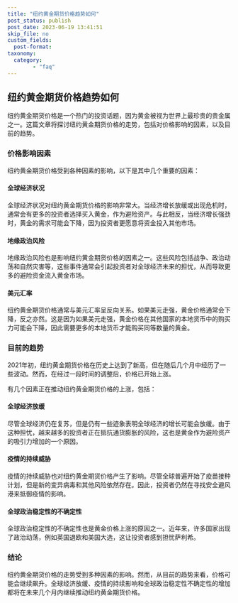 ```yaml
---
title: "纽约黄金期货价格趋势如何"
post_status: publish
post_date: 2023-06-19 13:41:51
skip_file: no
custom_fields: 
  post-format: 
taxonomy:
  category:
        - "faq"
---
```


## 纽约黄金期货价格趋势如何

纽约黄金期货价格是一个热门的投资话题，因为黄金被视为世界上最珍贵的贵金属之一。这篇文章将探讨纽约黄金期货价格的走势，包括对价格影响的因素，以及目前的趋势。

### 价格影响因素

纽约黄金期货价格受到各种因素的影响，以下是其中几个重要的因素：

#### 全球经济状况

全球经济状况对纽约黄金期货价格的影响非常大。当经济增长放缓或出现危机时，通常会有更多的投资者选择买入黄金，作为避险资产。与此相反，当经济增长强劲时，黄金的需求可能会下降，因为投资者更愿意将资金投入其他市场。

#### 地缘政治风险

地缘政治风险也是影响纽约黄金期货价格的因素之一。这些风险包括战争、政治动荡和自然灾害等，这些事件通常会引起投资者对全球经济未来的担忧，从而导致更多的避险资金流入黄金市场。

#### 美元汇率

纽约黄金期货价格通常与美元汇率呈反向关系。如果美元走强，黄金价格通常会下降，反之亦然。这是因为如果美元走强，黄金价格在其他国家的本地货币中的购买力可能会下降，因此需要更多的本地货币才能购买同等数量的黄金。

### 目前的趋势

2021年初，纽约黄金期货价格在历史上达到了新高，但在随后几个月中经历了一些波动。然而，在经过一段时间的调整后，价格已开始上涨。

有几个因素正在推动纽约黄金期货价格的上涨，包括：

#### 全球经济放缓

尽管全球经济仍在复苏，但是仍有一些迹象表明全球经济的增长可能会放缓。由于这种担忧，越来越多的投资者正在抵抗通货膨胀的风险，这也是黄金作为避险资产的吸引力增加的一个原因。

#### 疫情的持续威胁

疫情的持续威胁也对纽约黄金期货价格产生了影响。尽管全球普遍开始了疫苗接种计划，但是新的变异病毒和其他风险依然存在。因此，投资者仍然在寻找安全避风港来抵御疫情的影响。

#### 全球政治稳定性的不确定性

全球政治稳定性的不确定性也是黄金价格上涨的原因之一。近年来，许多国家出现了政治动荡，例如英国退欧和美国大选，这让投资者感到担忧萨利希。

### 结论

纽约黄金期货价格的走势受到多种因素的影响。然而，从目前的趋势来看，价格可能会继续飙升。全球经济放缓、疫情的持续影响和全球政治稳定性不确定性的增加都将在未来几个月内继续推动纽约黄金期货价格。
